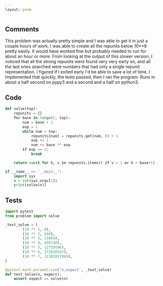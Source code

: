 ```yaml
---
layout: poem
---
```


## Comments

This problem was actually pretty simple and I was able to get it in just a
couple hours of work.  I was able to create all the repunits below 10**8 pretty
easily.  It would have worked fine but probably needed to run for about an hour
or more.  From looking at the output of this slower version, I noticed that all
the strong repunits were found very very early on, and all the last ones
searched were numbers that had only a single repunit representation.  I figured
if I exited early I'd be able to save a lot of time.  I implemented that
quickly, the tests passed, then I ran the program.  Runs in about a half second
on pypy3 and a second and a half on python3.

## Code

```python
def solve(top):
    repunits = {}
    for base in range(2, top):
        num = base + 1
        exp = 1
        while num < top:
            repunits[num] = repunits.get(num, 0) + 1
            exp += 1
            num += base ** exp
        if exp == 2:
            break

    return sum(k for k, v in repunits.items() if v > 1 or k > base+1) + 1

if __name__ == '__main__':
    import sys
    n = int(sys.argv[1])
    print(solve(n))
```

## Tests

```python
import pytest
from problem import solve

_test_solve = (
        (10 ** 1, 8),
        (10 ** 2, 540),
        (10 ** 3, 15864),
        (10 ** 4, 450740),
        (10 ** 5, 12755696),
        (10 ** 6, 372810163),
        (10 ** 7, 11302817869),
)

@pytest.mark.parametrize('n,expect', _test_solve)
def test_solve(n, expect):
    assert expect == solve(n)
```
